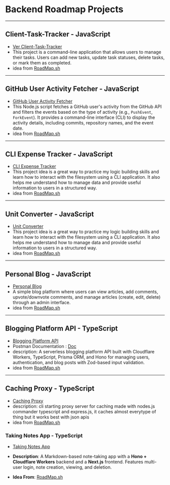 # Backend Roadmap Projects

---

## Client-Task-Tracker - JavaScript

- [Ver Client-Task-Tracker](./cli-task-tracker/)
- This project is a command-line application that allows users to manage their tasks. Users can add new tasks, update task statuses, delete tasks, or mark them as completed.
- idea from [RoadMap.sh](https://roadmap.sh/projects/task-tracker)

---

## GitHub User Activity Fetcher - JavaScript

- [GitHub User Activity Fetcher](./github-user-activity/)
- This Node.js script fetches a GitHub user's activity from the GitHub API and filters the events based on the type of activity (e.g., `PushEvent`, `ForkEvent`). It provides a command-line interface (CLI) to display the activity details, including commits, repository names, and the event date.
- idea from [RoadMap.sh](https://roadmap.sh/projects/github-user-activity)

---

## CLI Expense Tracker - JavaScript

- [CLI Expense Tracker ](./cli-expense-tracker/)
- This project idea is a great way to practice my logic building skills and learn how to interact with the filesystem using a CLI application. It also helps me understand how to manage data and provide useful information to users in a structured way.
- idea from [RoadMap.sh](https://roadmap.sh/projects/expense-tracker)

---

## Unit Converter - JavaScript

- [Unit Converter](./unit-converter/)
- This project idea is a great way to practice my logic building skills and learn how to interact with the filesystem using a CLI application. It also helps me understand how to manage data and provide useful information to users in a structured way.
- idea from [RoadMap.sh](https://roadmap.sh/projects/unit-converter)

---

## Personal Blog - JavaScript

- [Personal Blog](./personal-blog/)
- A simple blog platform where users can view articles, add comments, upvote/downvote comments, and manage articles (create, edit, delete) through an admin interface.
- idea from [RoadMap.sh](https://roadmap.sh/projects/personal-blog)

---

## Blogging Platform API - TypeScript

- [Blogging Platform API](./api-blogging-platform/)
- Postman Documentation : [Doc](https://documenter.getpostman.com/view/27311000/2sAY4rDQJG)
- description: A serverless blogging platform API built with Cloudflare Workers, TypeScript, Prisma ORM, and Hono for managing users, authentication, and blog posts with Zod-based input validation.
- idea from [RoadMap.sh](https://roadmap.sh/projects/blogging-platform-api)

---

## Caching Proxy - TypeScript

- [Caching Proxy](./cli-caching-proxy/)
- description: cli starting proxy server for caching made with nodes.js commander typescript and express.js, it caches almost everytype of thing but it works best with json apis
- idea from [RoadMap.sh](https://roadmap.sh/projects/caching-server)

### Taking Notes App - TypeScript

- [Taking Notes App](./note-takin-app/)
- **Description**: A Markdown-based note-taking app with a **Hono + Cloudflare Workers** backend and a **Next.js** frontend. Features multi-user login, note creation, viewing, and deletion.  

- **Idea From**: [RoadMap.sh](https://roadmap.sh/projects/markdown-note-taking-app)
